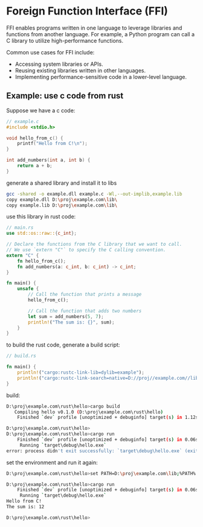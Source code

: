 Foreign Function Interface (FFI)
===

FFI enables programs written in one language to
leverage libraries and functions from another language.
For example, a Python program can call a C library to utilize
high-performance functions.

Common use cases for FFI include:

* Accessing system libraries or APIs.
* Reusing existing libraries written in other languages.
* Implementing performance-sensitive code in a lower-level language.

Example: use c code from rust
---

Suppose we have a c code:

```c
// example.c
#include <stdio.h>

void hello_from_c() {
    printf("Hello from C!\n");
}

int add_numbers(int a, int b) {
    return a + b;
}
```

generate a shared library and install it to libs

```bash
gcc -shared -o example.dll example.c -Wl,--out-implib,example.lib
copy example.dll D:\proj\example.com\lib\
copy example.lib D:\proj\example.com\lib\
```

use this library in rust code:

```rust
// main.rs
use std::os::raw::{c_int};

// Declare the functions from the C library that we want to call.
// We use `extern "C"` to specify the C calling convention.
extern "C" {
    fn hello_from_c();
    fn add_numbers(a: c_int, b: c_int) -> c_int;
}

fn main() {
    unsafe {
        // Call the function that prints a message
        hello_from_c();

        // Call the function that adds two numbers
        let sum = add_numbers(5, 7);
        println!("The sum is: {}", sum);
    }
}
```

to build the rust code, generate a build script:

```rust
// build.rs

fn main() {
    println!("cargo:rustc-link-lib=dylib=example");
    println!("cargo:rustc-link-search=native=D://proj//example.com//lib");
}
```

build:

```bash
D:\proj\example.com\rust\hello>cargo build
   Compiling hello v0.1.0 (D:\proj\example.com\rust\hello)
    Finished `dev` profile [unoptimized + debuginfo] target(s) in 1.12s

D:\proj\example.com\rust\hello>
D:\proj\example.com\rust\hello>cargo run
    Finished `dev` profile [unoptimized + debuginfo] target(s) in 0.06s
     Running `target\debug\hello.exe`
error: process didn't exit successfully: `target\debug\hello.exe` (exit code: 0xc0000135, STATUS_DLL_NOT_FOUND)
```

set the environment and run it again:

```bash
D:\proj\example.com\rust\hello>set PATH=D:\proj\example.com\lib;%PATH%

D:\proj\example.com\rust\hello>cargo run
    Finished `dev` profile [unoptimized + debuginfo] target(s) in 0.06s
     Running `target\debug\hello.exe`
Hello from C!
The sum is: 12

D:\proj\example.com\rust\hello>
```

